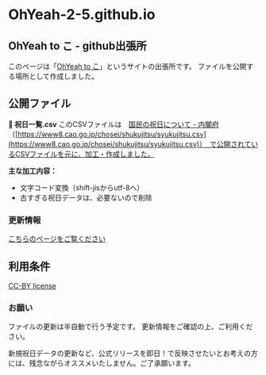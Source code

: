 # OhYeah-2-5.github.io

## OhYeah to こ - github出張所

このページは「[OhYeah to こ](https://8bees.net/)」というサイトの出張所です。
ファイルを公開する場所として作成しました。

## 公開ファイル

**🎌 祝日一覧.csv**
このCSVファイルは　[国民の祝日について - 内閣府](https://www8.cao.go.jp/chosei/shukujitsu/gaiyou.html)　（[https://www8.cao.go.jp/chosei/shukujitsu/syukujitsu.csv](https://www8.cao.go.jp/chosei/shukujitsu/syukujitsu.csv)）　で公開されているCSVファイルを元に、加工・作成しました。

**主な加工内容：**

- 文字コード変換（shift-jisからutf-8へ）
- 古すぎる祝日データは、必要ないので削除

### 更新情報

[こちらのページをご覧ください](https://ohyeah-2-5.github.io/)

## 利用条件

[CC-BY license](LICENSE.md)

### お願い

ファイルの更新は半自動で行う予定です。
更新情報をご確認の上、ご利用ください。

新規祝日データの更新など、公式リリースを即日！で反映させたいとお考えの方には、残念ながらオススメいたしません。ご了承願います。
